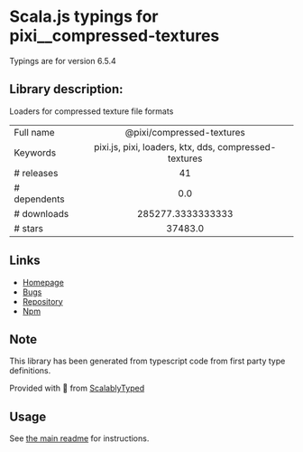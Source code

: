 
# Scala.js typings for pixi__compressed-textures

Typings are for version 6.5.4

## Library description:
Loaders for compressed texture file formats

|                    |                 |
| ------------------ | :-------------: |
| Full name          | @pixi/compressed-textures |
| Keywords           | pixi.js, pixi, loaders, ktx, dds, compressed-textures |
| # releases         | 41 |
| # dependents       | 0.0 |
| # downloads        | 285277.3333333333 |
| # stars            | 37483.0 |

## Links
- [Homepage](https://github.com/pixijs/pixi.js#readme)
- [Bugs](https://github.com/pixijs/pixi.js/issues)
- [Repository](https://github.com/pixijs/pixi.js)
- [Npm](https://www.npmjs.com/package/%40pixi%2Fcompressed-textures)
    


## Note
This library has been generated from typescript code from first party type definitions.

Provided with :purple_heart: from [ScalablyTyped](https://github.com/oyvindberg/ScalablyTyped)

## Usage
See [the main readme](../../readme.md) for instructions.


